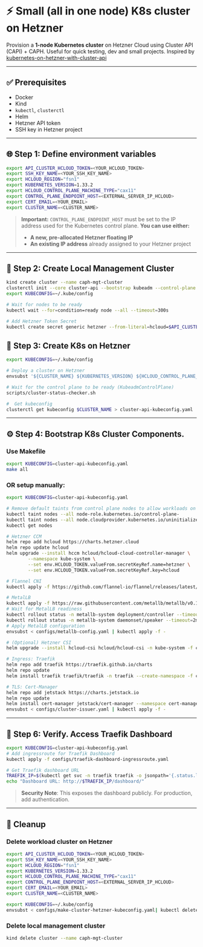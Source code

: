 # ⚡ Small (all in one node) K8s cluster on Hetzner

Provision a **1-node Kubernetes cluster** on Hetzner Cloud using Cluster API (CAPI) + CAPH. Useful for quick testing, dev and small projects. Inspired by [kubernetes-on-hetzner-with-cluster-api](https://community.hetzner.com/tutorials/kubernetes-on-hetzner-with-cluster-api)

---

## ✅ Prerequisites

- Docker
- Kind
- `kubectl`, `clusterctl`
- Helm
- Hetzner API token
- SSH key in Hetzner project

---

## 🌐 Step 1: Define environment variables

```bash
export API_CLUSTER_HCLOUD_TOKEN=<YOUR_HCLOUD_TOKEN>
export SSH_KEY_NAME=<YOUR_SSH_KEY_NAME>
export HCLOUD_REGION="fsn1"
export KUBERNETES_VERSION=1.33.2
export HCLOUD_CONTROL_PLANE_MACHINE_TYPE="cax11"
export CONTROL_PLANE_ENDPOINT_HOST=<EXTERNAL_SERVER_IP_HCLOUD>
export CERT_EMAIL=<YOUR_EMAIL>
export CLUSTER_NAME=<CLUSTER_NAME>
```

> **Important:**
> `CONTROL_PLANE_ENDPOINT_HOST` must be set to the IP address used for the Kubernetes control plane.
> **You can use either:**
> - **A new, pre-allocated Hetzner floating IP**
> - **An existing IP address** already assigned to your Hetzner project


---

## 🧰 Step 2: Create Local Management Cluster

```bash
kind create cluster --name caph-mgt-cluster
clusterctl init --core cluster-api --bootstrap kubeadm --control-plane kubeadm --infrastructure hetzner
export KUBECONFIG=~/.kube/config

# Wait for nodes to be ready
kubectl wait --for=condition=ready node --all --timeout=300s

# Add Hetzner Token Secret
kubectl create secret generic hetzner --from-literal=hcloud=$API_CLUSTER_HCLOUD_TOKEN
```

## 🚀 Step 3: Create K8s on Hetzner
```bash
export KUBECONFIG=~/.kube/config

# Deploy a cluster on Hetzner
envsubst '${CLUSTER_NAME} ${KUBERNETES_VERSION} ${HCLOUD_CONTROL_PLANE_MACHINE_TYPE} ${CONTROL_PLANE_ENDPOINT_HOST} ${HCLOUD_REGION} ${SSH_KEY_NAME}'  < configs/make-cluster-hetzner-kubeconfig.yaml | kubectl apply -f -

# Wait for the control plane to be ready (KubeadmControlPlane)
scripts/cluster-status-checker.sh

#  Get kubeconfig
clusterctl get kubeconfig $CLUSTER_NAME > cluster-api-kubeconfig.yaml

```

---

## ⚙️ Step 4: Bootstrap K8s Cluster Components.

### Use Makefile
```bash
export KUBECONFIG=cluster-api-kubeconfig.yaml
make all
```

### OR setup manually:

```bash
export KUBECONFIG=cluster-api-kubeconfig.yaml

# Remove default taints from control plane nodes to allow workloads on the control plane.
kubectl taint nodes --all node-role.kubernetes.io/control-plane-
kubectl taint nodes --all node.cloudprovider.kubernetes.io/uninitialized-
kubectl get nodes

# Hetzner CCM
helm repo add hcloud https://charts.hetzner.cloud
helm repo update hcloud
helm upgrade --install hccm hcloud/hcloud-cloud-controller-manager \
        --namespace kube-system \
        --set env.HCLOUD_TOKEN.valueFrom.secretKeyRef.name=hetzner \
        --set env.HCLOUD_TOKEN.valueFrom.secretKeyRef.key=hcloud

# Flannel CNI
kubectl apply -f https://github.com/flannel-io/flannel/releases/latest/download/kube-flannel.yml

# MetalLB
kubectl apply -f https://raw.githubusercontent.com/metallb/metallb/v0.15.2/config/manifests/metallb-native.yaml
# Wait for MetalLB readiness
kubectl rollout status -n metallb-system deployment/controller --timeout=2m
kubectl rollout status -n metallb-system daemonset/speaker --timeout=2m
# Apply MetalLB configuration
envsubst < configs/metallb-config.yaml | kubectl apply -f -

# (Optional) Hetzner CSI
helm upgrade --install hcloud-csi hcloud/hcloud-csi -n kube-system -f configs/csi-values.yaml

# Ingress: Traefik
helm repo add traefik https://traefik.github.io/charts
helm repo update
helm install traefik traefik/traefik -n traefik --create-namespace -f configs/traefik-values.yaml

# TLS: Cert-Manager
helm repo add jetstack https://charts.jetstack.io
helm repo update
helm install cert-manager jetstack/cert-manager --namespace cert-manager --create-namespace --set crds.enabled=true
envsubst < configs/cluster-issuer.yaml | kubectl apply -f -
```

---

## 🧪 Step 6: Verify. Access Traefik Dashboard
```bash
export KUBECONFIG=cluster-api-kubeconfig.yaml
# Add ingressroute for Traefik Dashboard
kubectl apply -f configs/traefik-dashboard-ingressroute.yaml

# Get Traefik dashboard URL
TRAEFIK_IP=$(kubectl get svc -n traefik traefik -o jsonpath='{.status.loadBalancer.ingress[0].ip}')
echo "Dashboard URL: http://$TRAEFIK_IP/dashboard/"
```

> **Security Note**: This exposes the dashboard publicly. For production, add authentication.

---

## 🧹 Cleanup

### Delete workload cluster on Hetzner

```bash
export API_CLUSTER_HCLOUD_TOKEN=<YOUR_HCLOUD_TOKEN>
export SSH_KEY_NAME=<YOUR_SSH_KEY_NAME>
export HCLOUD_REGION="fsn1"
export KUBERNETES_VERSION=1.33.2
export HCLOUD_CONTROL_PLANE_MACHINE_TYPE="cax11"
export CONTROL_PLANE_ENDPOINT_HOST=<EXTERNAL_SERVER_IP_HCLOUD>
export CERT_EMAIL=<YOUR_EMAIL>
export CLUSTER_NAME=<CLUSTER_NAME>
```

```bash
export KUBECONFIG=~/.kube/config
envsubst < configs/make-cluster-hetzner-kubeconfig.yaml| kubectl delete -f -
```

### Delete local management cluster
```bash
kind delete cluster --name caph-mgt-cluster
```

